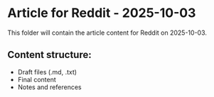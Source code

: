 # Article for Reddit - 2025-10-03

This folder will contain the article content for Reddit on 2025-10-03.

## Content structure:
- Draft files (.md, .txt)
- Final content
- Notes and references
